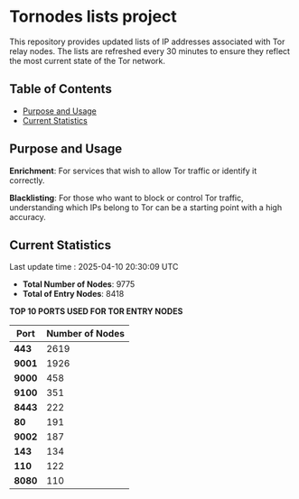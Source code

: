 # Tornodes lists project

This repository provides updated lists of IP addresses associated with Tor relay nodes. The lists are refreshed every 30 minutes to ensure they reflect the most current state of the Tor network.

## Table of Contents

- [Purpose and Usage](#purpose-and-usage)
- [Current Statistics](#current-statistics)


## Purpose and Usage

**Enrichment**: For services that wish to allow Tor traffic or identify it correctly.

**Blacklisting**: For those who want to block or control Tor traffic, understanding which IPs belong to Tor can be a starting point with a high accuracy.

## Current Statistics

Last update time : 2025-04-10 20:30:09 UTC

- **Total Number of Nodes**: 9775
- **Total of Entry Nodes**: 8418

**TOP 10 PORTS USED FOR TOR ENTRY NODES**

| **Port** | **Number of Nodes** |
|------|-----------------|
| **443**   | 2619  |
| **9001**   | 1926  |
| **9000**   | 458  |
| **9100**   | 351  |
| **8443**   | 222  |
| **80**   | 191  |
| **9002**   | 187  |
| **143**   | 134  |
| **110**   | 122  |
| **8080**   | 110  |


